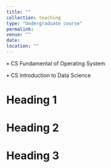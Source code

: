 ```yaml
---
title: ""
collection: teaching
type: "Undergraduate course"
permalink: 
venue: ""
date: 
location: ""
---
```

• CS Fundamental of Operating System 

• CS Introduction to Data Science

Heading 1
======

Heading 2
======

Heading 3
======
